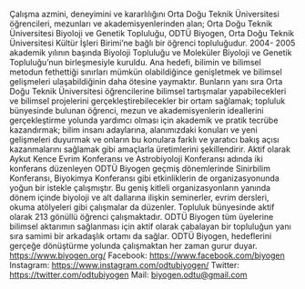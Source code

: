 Çalışma azmini, deneyimini ve kararlılığını Orta Doğu Teknik Üniversitesi öğrencileri, mezunları ve
akademisyenlerinden alan; Orta Doğu Teknik Üniversitesi Biyoloji ve Genetik Topluluğu, ODTÜ
Biyogen, Orta Doğu Teknik Üniversitesi Kültür İşleri Birimi’ne bağlı bir öğrenci topluluğudur. 2004-
2005 akademik yılının başında Biyoloji Topluluğu ve Moleküler Biyoloji ve Genetik Topluluğu’nun
birleşmesiyle kuruldu. Ana hedefi, bilimin ve bilimsel metodun fethettiği sınırları mümkün
olabildiğince genişletmek ve bilimsel gelişmeleri ulaşabildiğinin daha ötesine yaymaktır. Bunların yanı
sıra Orta Doğu Teknik Üniversitesi öğrencilerine bilimsel tartışmalar yapabilecekleri ve bilimsel
projelerini gerçekleştirebilecekler bir ortam sağlamak; topluluk bünyesinde bulunan öğrenci, mezun
ve akademisyenlerin ideallerini gerçekleştirme yolunda yardımcı olması için akademik ve pratik
tecrübe kazandırmak; bilim insanı adaylarına, alanımızdaki konuları ve yeni gelişmeleri duyurmak ve
onların bu konulara farklı ve yaratıcı bakış açısı kazanmalarını sağlamak gibi amaçlarla üretimlerini
şekillendirir.
Aktif olarak Aykut Kence Evrim Konferansı ve Astrobiyoloji Konferansı adında iki konferans
düzenleyen ODTÜ Biyogen geçmiş dönemlerinde Sinirbilim Konferansı, Biyokimya Konferansı gibi
etkinliklerin de organizasyonunda yoğun bir istekle çalışmıştır. Bu geniş kitleli organizasyonların
yanında dönem içinde biyoloji ve alt dallarına ilişkin seminerler, evrim dersleri, okuma atölyeleri gibi
çalışmalar da düzenler.
Topluluk bünyesinde aktif olarak 213 gönüllü öğrenci çalışmaktadır. ODTÜ Biyogen tüm üyelerine
bilimsel aktarımın sağlanması için aktif olarak çabalayan bir topluluğun yanı sıra samimi bir arkadaşlık
ortamı da sağlar.
ODTÜ Biyogen, hedeflerini gerçeğe dönüştürme yolunda çalışmaktan her zaman gurur duyar.
https://www.biyogen.org/
Facebook: https://www.facebook.com/biyogen
Instagram: https://www.instagram.com/odtubiyogen/
Twitter: https://twitter.com/odtubiyogen
Mail: biyogen.odtu@gmail.com
